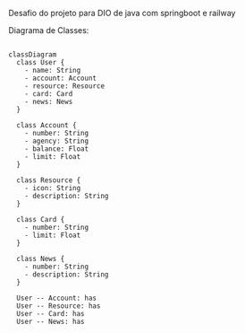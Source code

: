 Desafio do projeto para DIO de java com springboot e railway

Diagrama de Classes:

```mermaid

classDiagram
  class User {
    - name: String
    - account: Account
    - resource: Resource
    - card: Card
    - news: News
  }
  
  class Account {
    - number: String
    - agency: String
    - balance: Float
    - limit: Float
  }

  class Resource {
    - icon: String
    - description: String
  }

  class Card {
    - number: String
    - limit: Float
  }

  class News {
    - number: String
    - description: String
  }
  
  User -- Account: has
  User -- Resource: has
  User -- Card: has
  User -- News: has
```